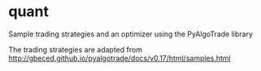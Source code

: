 # quant

Sample trading strategies and an optimizer using the PyAlgoTrade library

The trading strategies are adapted from
http://gbeced.github.io/pyalgotrade/docs/v0.17/html/samples.html
